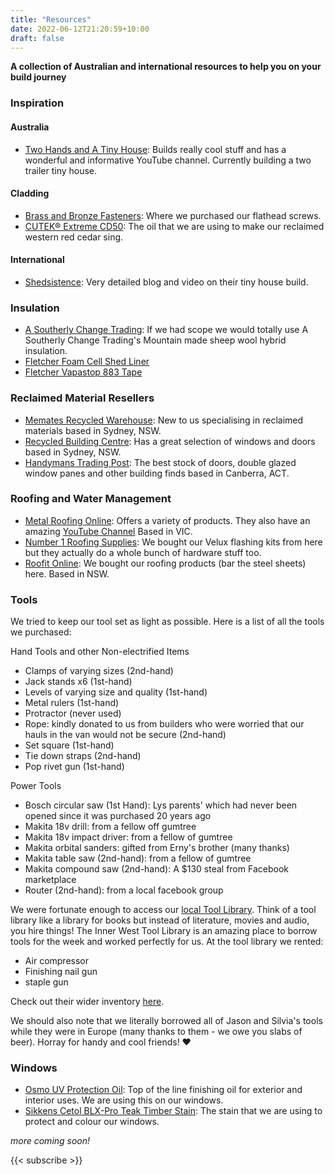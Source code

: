 ```yaml
---
title: "Resources"
date: 2022-06-12T21:20:59+10:00
draft: false
---
```


**A collection of Australian and international resources to help you on your build journey**

### Inspiration
#### Australia
- [Two Hands and A Tiny House](https://twohandstinyhouse.com/): Builds really cool stuff and has a wonderful and informative YouTube channel. Currently building a two trailer tiny house.


#### Cladding
- [Brass and Bronze Fasteners](https://www.babf.com.au/): Where we purchased our flathead screws.
- [CUTEK® Extreme CD50](https://www.cutek.com.au/product/extreme-cd50/): The oil that we are using to make our reclaimed western red cedar sing.

#### International
- [Shedsistence](https://shedsistence.com/): Very detailed blog and video on their tiny house build.

### Insulation
- [A Southerly Change Trading](https://www.asoutherlychangetrading.com/): If we had scope we would totally use A Southerly Change Trading's Mountain made sheep wool hybrid insulation. 
- [Fletcher Foam Cell Shed Liner](https://insulation.com.au/product/foam-cell-resi-liner/)
- [Fletcher Vapastop 883 Tape](https://insulation.com.au/product/vapastop-883-tape/)

### Reclaimed Material Resellers
- [Memates Recycled Warehouse](https://mematesrecycledwarehouse.com.au/): New to us specialising in reclaimed materials based in Sydney, NSW.
- [Recycled Building Centre](https://www.recycledbuildingcentre.com.au/): Has a great selection of windows and doors based in Sydney, NSW.
- [Handymans Trading Post](https://www.recycledbuildingcentre.com.au/): The best stock of doors, double glazed window panes and other building finds based in Canberra, ACT.

### Roofing and Water Management 
- [Metal Roofing Online](https://www.metalroofingonline.com.au/): Offers a variety of products. They also have an amazing [YouTube Channel](https://www.youtube.com/c/MetalRoofingOnline) Based in VIC.
- [Number 1 Roofing Supplies](https://www.no1roofing.com.au/narrabeen-nsw-no1-roofing-and-building-supplies/): We bought our Velux flashing kits from here but they actually do a whole bunch of hardware stuff too.
- [Roofit Online](https://roofit.online/): We bought our roofing products (bar the steel sheets) here. Based in NSW.

### Tools
We tried to keep our tool set as light as possible.  Here is a list of all the tools we purchased:

Hand Tools and other Non-electrified Items
- Clamps of varying sizes (2nd-hand)
- Jack stands x6 (1st-hand)
- Levels of varying size and quality (1st-hand)
- Metal rulers (1st-hand)
- Protractor (never used)
- Rope: kindly donated to us from builders who were worried that our hauls in the van would not be secure (2nd-hand)
- Set square (1st-hand)
- Tie down straps (2nd-hand)
- Pop rivet gun (1st-hand)

Power Tools
- Bosch circular saw (1st Hand): Lys parents' which had never been opened since it was purchased 20 years ago
- Makita 18v drill: from a fellow off gumtree
- Makita 18v impact driver: from a fellow of gumtree
- Makita orbital sanders: gifted from Erny's brother (many thanks)
- Makita table saw (2nd-hand): from a fellow of gumtree
- Makita compound saw (2nd-hand): A $130 steal from Facebook marketplace
- Router (2nd-hand): from a local facebook group

We were fortunate enough to access our [local Tool Library](http://www.innerwesttoollibrary.com.au/). Think of a tool library like a library for books but instead of literature, movies and audio, you hire things! The Inner West Tool Library is an amazing place to borrow tools for the week and worked perfectly for us. At the tool library we rented:
- Air compressor
- Finishing nail gun
- staple gun

Check out their wider inventory [here](https://innerwesttoollibrary.myturn.com/library/).


We should also note that we literally borrowed all of Jason and Silvia's tools while they were in Europe (many thanks to them - we owe you slabs of beer). Horray for handy and cool friends! ❤️


### Windows
- [Osmo UV Protection Oil](https://www.osmoaustralia.com.au/): Top of the line finishing oil for exterior and interior uses. We are using this on our windows.
- [Sikkens Cetol BLX-Pro Teak Timber Stain](https://www.crommelin.com.au/product/cetol-blx-pro/): The stain that we are using to protect and colour our windows.


*more coming soon!*

{{< subscribe >}}
